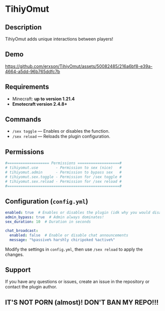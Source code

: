 # TihiyOmut
## Description
TihiyOmut adds unique interactions between players!

## Demo
https://github.com/erxson/TihiyOmut/assets/50082485/216a6bf8-e39a-4664-a5dd-96b765ddfc7b

## Requirements
- Minecraft: **up to version 1.21.4**
- **Emotecraft version 2.4.8+**

## Commands
- `/sex toggle` — Enables or disables the function.
- `/sex reload` — Reloads the plugin configuration.

## Permissions
```yaml
#=================== Permissions ===================#
# tihiyomut.use        - Permission to sex (nice)   #
# tihiyomut.admin      - Permission to bypass sex   #
# tihiyomut.sex.toggle - Permission for /sex toggle #
# tihiyomut.sex.reload - Permission for /sex reload #
#===================================================#

```

## Configuration (`config.yml`)
```yaml
enabled: true  # Enables or disables the plugin (idk why you would disable it)
admin_bypass: true  # Admin always dominates!
sex_duration: 10  # Duration in seconds

chat_broadcast:
  enabled: false  # Enable or disable chat announcements
  message: "%passive% harshly chiripoked %active%"
```

Modify the settings in `config.yml`, then use `/sex reload` to apply the changes.

## Support
If you have any questions or issues, create an issue in the repository or contact the plugin author.

## IT'S NOT PORN (almost)! DON'T BAN MY REPO!!!
